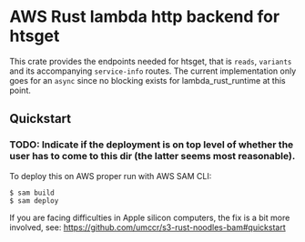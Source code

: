 # AWS Rust lambda http backend for htsget

This crate provides the endpoints needed for htsget, that is `reads`, `variants` and its accompanying `service-info` routes. The current implementation only goes for an `async` since no blocking exists for lambda_rust_runtime at this point.

## Quickstart

### TODO: Indicate if the deployment is on top level of whether the user has to come to this dir (the latter seems most reasonable).
To deploy this on AWS proper run with AWS SAM CLI:

```
$ sam build
$ sam deploy
```

If you are facing difficulties in Apple silicon computers, the fix is a bit more involved, see: https://github.com/umccr/s3-rust-noodles-bam#quickstart